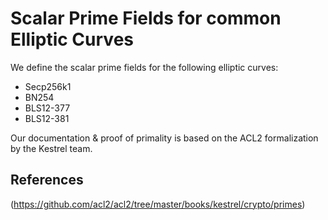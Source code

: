 # Scalar Prime Fields for common Elliptic Curves

We define the scalar prime fields for the following elliptic curves:

- Secp256k1
- BN254
- BLS12-377
- BLS12-381

Our documentation & proof of primality is based on the ACL2 formalization by the Kestrel team.

## References

(https://github.com/acl2/acl2/tree/master/books/kestrel/crypto/primes)